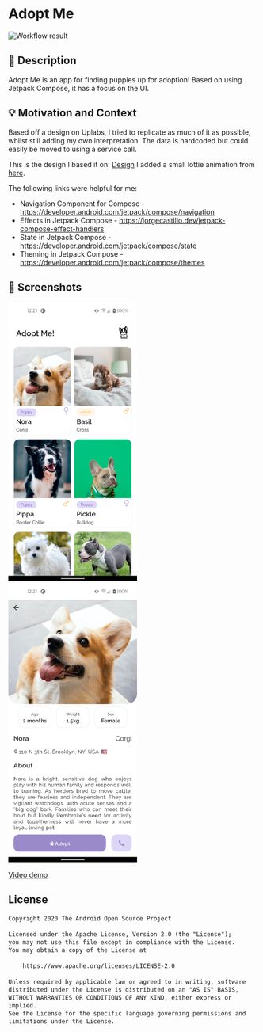 # Adopt Me

<!--- Replace <OWNER> with your Github Username and <REPOSITORY> with the name of your repository. -->
<!--- You can find both of these in the url bar when you open your repository in github. -->
![Workflow result](https://github.com/riggaroo/adopt-me-compose/workflows/Check/badge.svg)


## :scroll: Description
<!--- Describe your app in one or two sentences -->
Adopt Me is an app for finding puppies up for adoption! Based on using Jetpack Compose, it has a focus on the UI.

## :bulb: Motivation and Context
<!--- Optionally point readers to interesting parts of your submission. -->
<!--- What are you especially proud of? -->

Based off a design on Uplabs, I tried to replicate as much of it as possible, whilst still adding my own interpretation.
The data is hardcoded but could easily be moved to using a service call.

This is the design I based it on: [Design](https://www.uplabs.com/posts/pet-adoption-app-play-the-prototype-on-uigiants-com)
I added a small lottie animation from [here](https://lottiefiles.com/18265-my-french-bulldog).

The following links were helpful for me:
- Navigation Component for Compose - https://developer.android.com/jetpack/compose/navigation
- Effects in Jetpack Compose - https://jorgecastillo.dev/jetpack-compose-effect-handlers
- State in Jetpack Compose - https://developer.android.com/jetpack/compose/state
- Theming in Jetpack Compose - https://developer.android.com/jetpack/compose/themes

## :camera_flash: Screenshots
<!-- You can add more screenshots here if you like -->
<img src="/results/screenshot_1.png" width="260">&emsp;<img src="/results/screenshot_2.png" width="260">

[Video demo](https://github.com/riggaroo/adopt-me-compose/blob/main/results/video.mp4)

## License
```
Copyright 2020 The Android Open Source Project

Licensed under the Apache License, Version 2.0 (the "License");
you may not use this file except in compliance with the License.
You may obtain a copy of the License at

    https://www.apache.org/licenses/LICENSE-2.0

Unless required by applicable law or agreed to in writing, software
distributed under the License is distributed on an "AS IS" BASIS,
WITHOUT WARRANTIES OR CONDITIONS OF ANY KIND, either express or implied.
See the License for the specific language governing permissions and
limitations under the License.
```